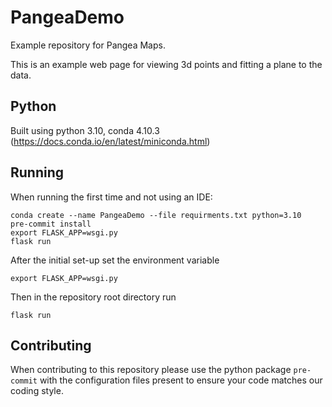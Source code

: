# PangeaDemo

Example repository for Pangea Maps.

This is an example web page for viewing 3d points and fitting a plane to the data. 

## Python

Built using python 3.10, conda 4.10.3 (https://docs.conda.io/en/latest/miniconda.html)

## Running

When running the first time and not using an IDE:

```shell
conda create --name PangeaDemo --file requirments.txt python=3.10
pre-commit install
export FLASK_APP=wsgi.py
flask run
```

After the initial set-up set the environment variable
```shell
export FLASK_APP=wsgi.py
```
Then in the repository root directory run
```shell
flask run
```


## Contributing

When contributing to this repository please use the python package `pre-commit` with the configuration files present to 
ensure your code matches our coding style.
